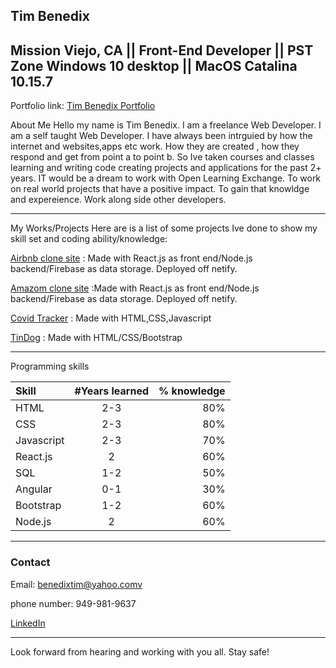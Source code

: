 Tim Benedix
---
Mission Viejo, CA || Front-End Developer || PST Zone
Windows 10 desktop || MacOS Catalina 10.15.7
---

Portfolio link: [Tim Benedix Portfolio](https://tim-b-porfolio.netlify.app)


About Me
Hello my name is Tim Benedix. I am a freelance Web Developer. I am a self taught  Web Developer. I have always been intrguied by how the internet and websites,apps etc work. How they are created , how they respond and get from point a to point b. So Ive taken courses and classes learning and writing code creating projects and applications for the past 2+ years. IT would be a dream to work with Open Learning Exchange. To work on real world projects that have a positive impact. To gain that knowldge and expereience. Work along side other developers. 

---
My Works/Projects
Here are is a list of some projects Ive done to show my skill set and coding ability/knowledge:

[Airbnb clone site](https://airbnb-clone-td.netlify.app) : Made with React.js as front end/Node.js backend/Firebase as data storage. Deployed off netify.


[Amazom clone site](https://amazon-clone-site.netlify.app) :Made with React.js as front end/Node.js backend/Firebase as data storage. Deployed off netify.

[Covid Tracker](https://tinydog1324.github.io/covid-tracker/) : Made with HTML,CSS,Javascript

[TinDog](https://tinydog1324.github.io/tindog/) : Made with HTML/CSS/Bootstrap

---

Programming skills

| Skill | #Years learned  | % knowledge|
| :------------ |:---------------:| -----:|
|HTML      | 2-3 | 80% |
| CSS     | 2-3        |   80% |
| Javascript | 2-3        |    70% |
|React.js    | 2 | 60%|
|SQL        | 1-2 | 50%|
|Angular   | 0-1 | 30%|
|Bootstrap | 1-2 | 60%|
| Node.js | 2 | 60%|

---
### Contact

Email: benedixtim@yahoo.comv

phone number: 949-981-9637

[LinkedIn](https://www.linkedin.com/in/tim-benedix-751a5681/)

---

Look forward from hearing and working with you all. Stay safe!
